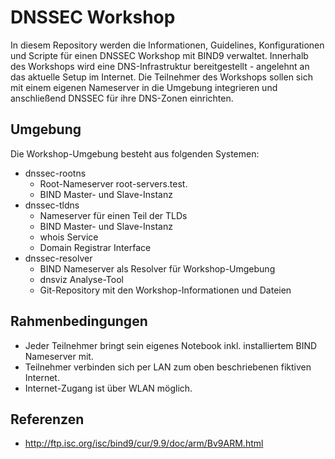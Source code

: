 # DNSSEC Workshop
In diesem Repository werden die Informationen, Guidelines, Konfigurationen und Scripte für einen DNSSEC Workshop mit BIND9 verwaltet.
Innerhalb des Workshops wird eine DNS-Infrastruktur bereitgestellt - angelehnt an das aktuelle Setup im Internet.
Die Teilnehmer des Workshops sollen sich mit einem eigenen Nameserver in die Umgebung integrieren und anschließend DNSSEC für ihre DNS-Zonen einrichten.

## Umgebung
Die Workshop-Umgebung besteht aus folgenden Systemen:
* dnssec-rootns
  * Root-Nameserver root-servers.test.
  * BIND Master- und Slave-Instanz
* dnssec-tldns
  * Nameserver für einen Teil der TLDs
  * BIND Master- und Slave-Instanz
  * whois Service
  * Domain Registrar Interface
* dnssec-resolver
  * BIND Nameserver als Resolver für Workshop-Umgebung
  * dnsviz Analyse-Tool
  * Git-Repository mit den Workshop-Informationen und Dateien

## Rahmenbedingungen
* Jeder Teilnehmer bringt sein eigenes Notebook inkl. installiertem BIND Nameserver mit.
* Teilnehmer verbinden sich per LAN zum oben beschriebenen fiktiven Internet.
* Internet-Zugang ist über WLAN möglich.

## Referenzen
* http://ftp.isc.org/isc/bind9/cur/9.9/doc/arm/Bv9ARM.html
